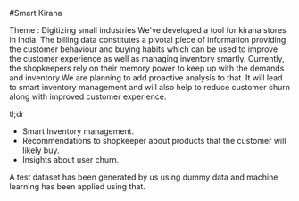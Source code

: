 #Smart Kirana

Theme : Digitizing small industries
We've developed a tool for kirana stores in India. The billing data constitutes a pivotal piece of information providing the customer behaviour and buying habits which can be used to improve the customer experience as well as managing inventory smartly. Currently, the shopkeepers rely on their memory power to keep up with the demands and inventory.We are planning to add proactive analysis to that. It will lead to smart inventory management and will also help to reduce customer churn along with improved customer experience.

tl;dr 

* Smart Inventory management.
* Recommendations to shopkeeper about products that the customer will likely buy.
* Insights about user churn.

A test dataset has been generated by us using dummy data and machine learning has been applied using that.